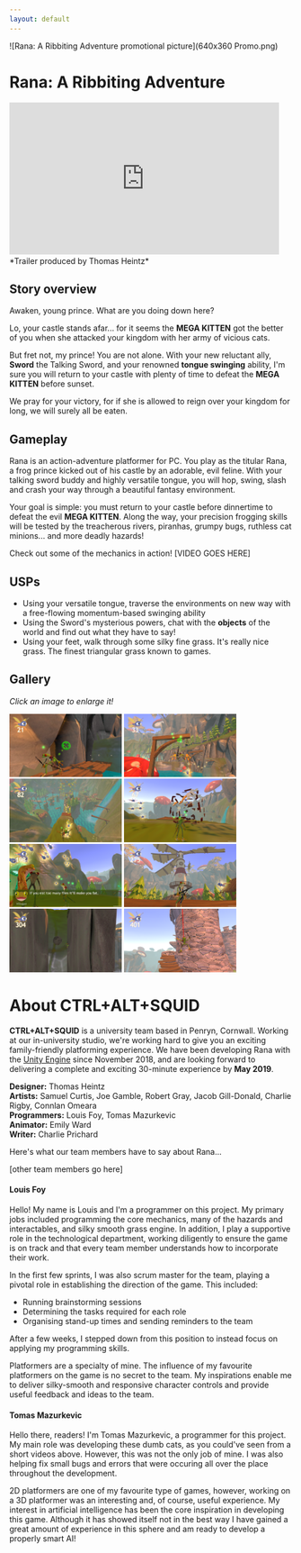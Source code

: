 ```yaml
---
layout: default
---
```


![Rana: A Ribbiting Adventure promotional picture](640x360 Promo.png)

# Rana: A Ribbiting Adventure
<iframe width="480" height="270" src="https://www.youtube.com/embed/D6ZuCgyyrjQ" frameborder="0" allow="accelerometer; autoplay; encrypted-media; gyroscope; picture-in-picture" allowfullscreen></iframe>
*Trailer produced by Thomas Heintz*

## Story overview
Awaken, young prince. What are you doing down here?

Lo, your castle stands afar... for it seems the **MEGA KITTEN** got the better of you when she attacked your kingdom with her army of vicious cats. 

But fret not, my prince! You are not alone. With your new reluctant ally, **Sword** the Talking Sword, and your renowned **tongue swinging** ability, I'm sure you will return to your castle with plenty of time to defeat the **MEGA KITTEN** before sunset.

We pray for your victory, for if she is allowed to reign over your kingdom for long, we will surely all be eaten.

## Gameplay
Rana is an action-adventure platformer for PC. You play as the titular Rana, a frog prince kicked out of his castle by an adorable, evil feline. With your talking sword buddy and highly versatile tongue, you will hop, swing, slash and crash your way through a beautiful fantasy environment.

Your goal is simple: you must return to your castle before dinnertime to defeat the evil **MEGA KITTEN**. Along the way, your precision frogging skills will be tested by the treacherous rivers, piranhas, grumpy bugs, ruthless cat minions... and more deadly hazards!

Check out some of the mechanics in action! [VIDEO GOES HERE]

## USPs
* Using your versatile tongue, traverse the environments on new way with a free-flowing momentum-based swinging ability
* Using the Sword's mysterious powers, chat with the **objects** of the world and find out what they have to say!
* Using your feet, walk through some silky fine grass. It's really nice grass. The finest triangular grass known to games.

## Gallery
*Click an image to enlarge it!*


[<img src="screenie5_tn.png" alt="Rana crossing an unstable bridge" width="200"/>](screenie5.png)
[<img src="screenie6_tn.png" alt="Rana swings to victory" width="200"/>](screenie6.png)
[<img src="screenie8_tn.png" alt="Rana visits the Frog Village" width="200"/>](screenie8.png)
[<img src="screenie7_tn.png" alt="Rana smashes crates for glowmoths" width="200"/>](screenie7.png)
[<img src="screenie9_tn.png" alt="Rana receives a grim warning" width="200"/>](screenie9.png)
[<img src="screenie10_tn.png" alt="Rana contemplates life under a cool breeze" width="200"/>](screenie10.png)
[<img src="screenie11_tn.png" alt="Rana springs between two rocks whilst falling rocks threaten him with a lot of pain" width="200"/>](screenie11.png)
[<img src="screenie12_tn.png" alt="Rana swings toward the castle" width="200"/>](screenie12.png)

# About CTRL+ALT+SQUID
**CTRL+ALT+SQUID** is a university team based in Penryn, Cornwall. Working at our in-university studio, we're working hard to give you an exciting family-friendly platforming experience. We have been developing Rana with the [Unity Engine](https://unity.com) since November 2018, and are looking forward to delivering a complete and exciting 30-minute experience by **May 2019**.

**Designer:** Thomas Heintz  
**Artists:** Samuel Curtis, Joe Gamble, Robert Gray, Jacob Gill-Donald, Charlie Rigby, Connlan Omeara  
**Programmers:** Louis Foy, Tomas Mazurkevic  
**Animator:** Emily Ward  
**Writer:** Charlie Prichard  

Here's what our team members have to say about Rana...

[other team members go here]

#### Louis Foy
Hello! My name is Louis and I'm a programmer on this project. My primary jobs included programming the core mechanics, many of the hazards and interactables, and silky smooth grass engine. In addition, I play a supportive role in the technological department, working diligently to ensure the game is on track and that every team member understands how to incorporate their work.

In the first few sprints, I was also scrum master for the team, playing a pivotal role in establishing the direction of the game. This included:

* Running brainstorming sessions
* Determining the tasks required for each role
* Organising stand-up times and sending reminders to the team

After a few weeks, I stepped down from this position to instead focus on applying my programming skills.

Platformers are a specialty of mine. The influence of my favourite platformers on the game is no secret to the team. My inspirations enable me to deliver silky-smooth and responsive character controls and provide useful feedback and ideas to the team.

#### Tomas Mazurkevic
Hello there, readers! I'm Tomas Mazurkevic, a programmer for this project. My main role was developing these dumb cats, as you could've seen from a short videos above. However, this was not the only job of mine. I was also helping fix small bugs and errors that were occuring all over the place throughout the development.

2D platformers are one of my favourite type of games, however, working on a 3D platformer was an interesting and, of course, useful experience. My interest in artificial intelligence has been the core inspiration in developing this game. Although it has showed itself not in the best way I have gained a great amount of experience in this sphere and am ready to develop a properly smart AI!